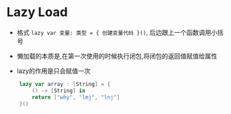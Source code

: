 # Lazy Load

- 格式 `lazy var 变量: 类型 = { 创建变量代码 }()`, 后边跟上一个函数调用小括号

- 懒加载的本质是,在第一次使用的时候执行闭包,将闭包的返回值赋值给属性

- lazy的作用是只会赋值一次

```swift
    lazy var array : [String] = {
        () -> [String] in
        return ["why", "lmj", "lnj"]
    }()
```
